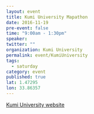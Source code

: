 ```yaml
---
layout: event
title: Kumi University Mapathon
date: 2016-11-19
pre-event: false
time: "9:00am - 1:30pm"
speaker: 
twitter: ""
organization: Kumi University
permalink: event/KumiUniversity
tags: 
  - saturday
category: event
published: true
lat: 1.47295
lon: 33.86357
---
```


[Kumi University website](http://link.websitebuilder.com/s-gxwztfijbhQB)




